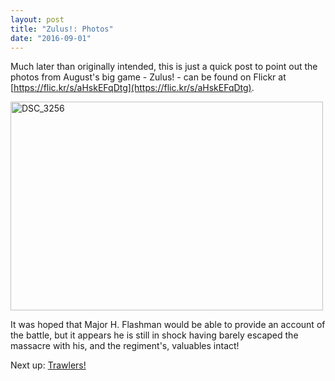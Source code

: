 ```yaml
---
layout: post
title: "Zulus!: Photos"
date: "2016-09-01"
---
```


Much later than originally intended, this is just a quick post to point out the photos from August's big game - Zulus! - can be found on Flickr at [https://flic.kr/s/aHskEFqDtg](https://flic.kr/s/aHskEFqDtg).

<img src="https://c5.staticflickr.com/8/7482/28798472636_88c678a649.jpg" width="500" height="334" alt="DSC_3256">

It was hoped that Major H. Flashman would be able to provide an account of the battle, but it appears he is still in shock having barely escaped the massacre with his, and the regiment's, valuables intact!

Next up: [Trawlers!](/2016/09/02/september-big-game.html)
